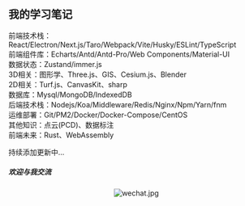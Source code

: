 ## 我的学习笔记
前端技术栈：React/Electron/Next.js/Taro/Webpack/Vite/Husky/ESLint/TypeScript  
前端组件库：Echarts/Antd/Antd-Pro/Web Components/Material-UI  
数据状态：Zustand/immer.js  
3D相关：图形学、Three.js、GIS、Cesium.js、Blender  
2D相关：Turf.js、CanvasKit、sharp  
数据库：Mysql/MongoDB/IndexedDB  
后端技术栈：Nodejs/Koa/Middleware/Redis/Nginx/Npm/Yarn/fnm  
运维部署：Git/PM2/Docker/Docker-Compose/CentOS  
其他知识：点云(PCD)、数据标注  
前端未来：Rust、WebAssembly  

持续添加更新中...

##### 欢迎与我交流

<p align="center">
<img src="https://raw.githubusercontent.com/puxiao/notes/master/imgs/wechat.jpg" alt="wechat.jpg"/>
</p>
